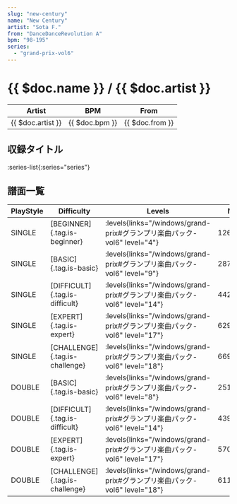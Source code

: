 ```yaml
---
slug: "new-century"
name: "New Century"
artist: "Sota F."
from: "DanceDanceRevolution A"
bpm: "98-195"
series:
  - "grand-prix-vol6"
---
```


# {{ $doc.name }} / {{ $doc.artist }}

|Artist|BPM|From|
|------|---|----|
|{{ $doc.artist }}|{{ $doc.bpm }}|{{ $doc.from }}|

## 収録タイトル

:series-list{:series="series"}

## 譜面一覧

|PlayStyle|Difficulty|Levels|Notes|Movie|
|---------|----------|------|-----|-----|
|SINGLE|[BEGINNER]{.tag.is-beginner}| :levels{links="/windows/grand-prix#グランプリ楽曲パック-vol6" level="4"}|126/7||
|SINGLE|[BASIC]{.tag.is-basic}| :levels{links="/windows/grand-prix#グランプリ楽曲パック-vol6" level="9"}|287/25||
|SINGLE|[DIFFICULT]{.tag.is-difficult}| :levels{links="/windows/grand-prix#グランプリ楽曲パック-vol6" level="14"}|442/43||
|SINGLE|[EXPERT]{.tag.is-expert}| :levels{links="/windows/grand-prix#グランプリ楽曲パック-vol6" level="17"}|629/28||
|SINGLE|[CHALLENGE]{.tag.is-challenge}| :levels{links="/windows/grand-prix#グランプリ楽曲パック-vol6" level="18"}|669/61(19)||
|DOUBLE|[BASIC]{.tag.is-basic}| :levels{links="/windows/grand-prix#グランプリ楽曲パック-vol6" level="8"}|251/27||
|DOUBLE|[DIFFICULT]{.tag.is-difficult}| :levels{links="/windows/grand-prix#グランプリ楽曲パック-vol6" level="14"}|439/40||
|DOUBLE|[EXPERT]{.tag.is-expert}| :levels{links="/windows/grand-prix#グランプリ楽曲パック-vol6" level="17"}|570/35||
|DOUBLE|[CHALLENGE]{.tag.is-challenge}| :levels{links="/windows/grand-prix#グランプリ楽曲パック-vol6" level="18"}|611/58(45)||
